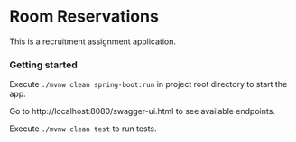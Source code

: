 # Room Reservations

This is a recruitment assignment application.

### Getting started
Execute `./mvnw clean spring-boot:run` in project root directory to start the app.

Go to http://localhost:8080/swagger-ui.html to see available endpoints.

Execute `./mvnw clean test` to run tests.
 